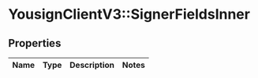 # YousignClientV3::SignerFieldsInner

## Properties
Name | Type | Description | Notes
------------ | ------------- | ------------- | -------------

